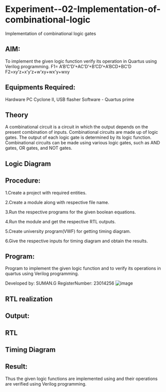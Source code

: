 # Experiment--02-Implementation-of-combinational-logic
Implementation of combinational logic gates
 
## AIM:
To implement the given logic function verify its operation in Quartus using Verilog programming.
 F1= A’B’C’D’+AC’D’+B’CD’+A’BCD+BC’D
F2=xy’z+x’y’z+w’xy+wx’y+wxy
 
 
 
## Equipments Required:
Hardware PC Cyclone II, USB flasher Software - Quartus prime

## Theory
A combinational circuit is a circuit in which the output depends on the present combination of inputs. Combinational circuits are made up of logic gates. The output of each logic gate is determined by its logic function. Combinational circuits can be made using various logic gates, such as AND gates, OR gates, and NOT gates.
 

## Logic Diagram
## Procedure:
1.Create a project with required entities.

2.Create a module along with respective file name.

3.Run the respective programs for the given boolean equations.

4.Run the module and get the respective RTL outputs.

5.Create university program(VWF) for getting timing diagram.

6.Give the respective inputs for timing diagram and obtain the results.


## Program:

Program to implement the given logic function and to verify its operations in quartus using Verilog programming.

Developed by: SUMAN.G
RegisterNumber:  23014256
 ![image](https://github.com/sumanguna/Experiment--02-Implementation-of-combinational-logic-/assets/146914442/d46c0c72-a627-4de1-819f-fd3a06cfa217)

  
## RTL realization

## Output:
## RTL
## Timing Diagram
## Result:
Thus the given logic functions are implemented using  and their operations are verified using Verilog programming.
